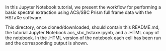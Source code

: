 In this Jupyter Notebook tutorial, we present the workflow for performing a basic spectral extraction using ACS/SBC Prism full frame data with the HSTaXe software.

This directory, once cloned/downloaded, should contain this README.md, the tutorial Jupyter Notebook acs_sbc_hstaxe.ipynb, and a .HTML copy of the notebook. In the .HTML version of the notebook each cell has been run and the corresponding output is shown.
